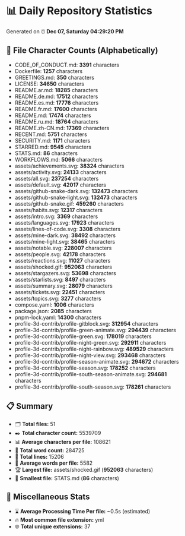 # 📊 Daily Repository Statistics
Generated on ⏰ **Dec 07, Saturday 04:29:20 PM**

## 📂 File Character Counts (Alphabetically)
- CODE_OF_CONDUCT.md: **3391** characters
- Dockerfile: **1257** characters
- GREETINGS.md: **350** characters
- LICENSE: **34650** characters
- README.ar.md: **18285** characters
- README.de.md: **17512** characters
- README.es.md: **17776** characters
- README.fr.md: **17600** characters
- README.md: **17474** characters
- README.ru.md: **18764** characters
- README.zh-CN.md: **17369** characters
- RECENT.md: **5751** characters
- SECURITY.md: **1171** characters
- STARRED.md: **9545** characters
- STATS.md: **86** characters
- WORKFLOWS.md: **5066** characters
- assets/achievements.svg: **38324** characters
- assets/activity.svg: **24133** characters
- assets/all.svg: **237254** characters
- assets/default.svg: **42017** characters
- assets/github-snake-dark.svg: **132473** characters
- assets/github-snake-light.svg: **132473** characters
- assets/github-snake.gif: **459260** characters
- assets/habits.svg: **12317** characters
- assets/intro.svg: **3369** characters
- assets/languages.svg: **17923** characters
- assets/lines-of-code.svg: **3308** characters
- assets/mine-dark.svg: **38492** characters
- assets/mine-light.svg: **38465** characters
- assets/notable.svg: **228007** characters
- assets/people.svg: **42178** characters
- assets/reactions.svg: **11027** characters
- assets/shocked.gif: **952063** characters
- assets/stargazers.svg: **53698** characters
- assets/starlists.svg: **8497** characters
- assets/summary.svg: **28079** characters
- assets/tickets.svg: **22451** characters
- assets/topics.svg: **3277** characters
- compose.yaml: **1006** characters
- package.json: **2085** characters
- pnpm-lock.yaml: **14300** characters
- profile-3d-contrib/profile-gitblock.svg: **312954** characters
- profile-3d-contrib/profile-green-animate.svg: **294439** characters
- profile-3d-contrib/profile-green.svg: **178019** characters
- profile-3d-contrib/profile-night-green.svg: **292911** characters
- profile-3d-contrib/profile-night-rainbow.svg: **489529** characters
- profile-3d-contrib/profile-night-view.svg: **293468** characters
- profile-3d-contrib/profile-season-animate.svg: **294672** characters
- profile-3d-contrib/profile-season.svg: **178252** characters
- profile-3d-contrib/profile-south-season-animate.svg: **294681** characters
- profile-3d-contrib/profile-south-season.svg: **178261** characters

## 📋 Summary
- 🗂️ **Total files:** 51
- ✒️ **Total character count:** 5539709
- 📊 **Average characters per file:** 108621
- 📝 **Total word count:** 284725
- 🧾 **Total lines:** 15206
- 📐 **Average words per file:** 5582
- 🏆 **Largest file:** assets/shocked.gif (**952063** characters)
- 🥉 **Smallest file:** STATS.md (**86** characters)

## 🌟 Miscellaneous Stats
- ⌛ **Average Processing Time Per file:** ~0.5s (estimated)
- 🔥 **Most common file extension:** yml
- 🌐 **Total unique extensions:** 37
